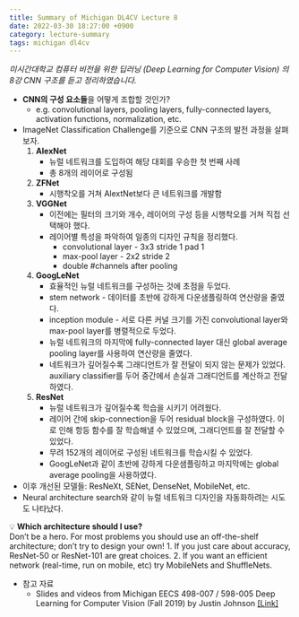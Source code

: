 ```yaml
---
title: Summary of Michigan DL4CV Lecture 8
date: 2022-03-30 18:27:00 +0900
category: lecture-summary
tags: michigan dl4cv
---
```


*미시간대학교 컴퓨터 비전을 위한 딥러닝 (Deep Learning for Computer Vision) 의 8강 CNN 구조를 듣고 정리하였습니다.*

- **CNN의 구성 요소들**을 어떻게 조합할 것인가?
    - e.g. convolutional layers, pooling layers, fully-connected layers, activation functions, normalization, etc.
- ImageNet Classification Challenge를 기준으로 CNN 구조의 발전 과정을 살펴보자.
    1. **AlexNet**
        - 뉴럴 네트워크를 도입하여 해당 대회를 우승한 첫 번째 사례
        - 총 8개의 레이어로 구성됨
    2. **ZFNet**
        - 시행착오를 거쳐 AlextNet보다 큰 네트워크를 개발함
    3. **VGGNet**
        - 이전에는 필터의 크기와 개수, 레이어의 구성 등을 시행착오를 거쳐 직접 선택해야 했다.
        - 레이어별 특성을 파악하여 일종의 디자인 규칙을 정리했다.
            - convolutional layer - 3x3 stride 1 pad 1
            - max-pool layer - 2x2 stride 2
            - double #channels after pooling
    4. **GoogLeNet**
        - 효율적인 뉴럴 네트워크를 구성하는 것에 초점을 두었다.
        - stem network - 데이터를 초반에 강하게 다운샘플링하여 연산량을 줄였다.
        - inception module - 서로 다른 커널 크기를 가진 convolutional layer와 max-pool layer를 병렬적으로 두었다.
        - 뉴럴 네트워크의 마지막에 fully-connected layer 대신 global average pooling layer를 사용하여 연산량을 줄였다.
        - 네트워크가 깊어질수록 그래디언트가 잘 전달이 되지 않는 문제가 있었다. auxiliary classifier를 두어 중간에서 손실과 그래디언트를 계산하고 전달하였다.
    5. **ResNet**
        - 뉴럴 네트워크가 깊어질수록 학습을 시키기 어려웠다.
        - 레이어 간에 skip-connection을 두어 residual block을 구성하였다. 이로 인해 항등 함수를 잘 학습해낼 수 있었으며, 그래디언트를 잘 전달할 수 있었다.
        - 무려 152개의 레이어로 구성된 네트워크를 학습시킬 수 있었다.
        - GoogLeNet과 같이 초반에 강하게 다운샘플링하고 마지막에는 global average pooling을 사용하였다.
- 이후 개선된 모델들: ResNeXt,  SENet, DenseNet, MobileNet, etc.
- Neural architecture search와 같이 뉴럴 네트워크 디자인을 자동화하려는 시도도 나타났다.

<aside>
💡 <b>Which architecture should I use?</b><br>
Don’t be a hero. For most problems you should use an off-the-shelf architecture; don’t try to design your own!
1. If you just care about accuracy, ResNet-50 or ResNet-101 are great choices.
2. If you want an efficient network (real-time, run on mobile, etc) try MobileNets and ShuffleNets.

</aside>

- 참고 자료
    - Slides and videos from Michigan EECS 498-007 / 598-005 Deep Learning for Computer Vision (Fall 2019) by Justin Johnson [[Link]](https://web.eecs.umich.edu/~justincj/teaching/eecs498/FA2019/)